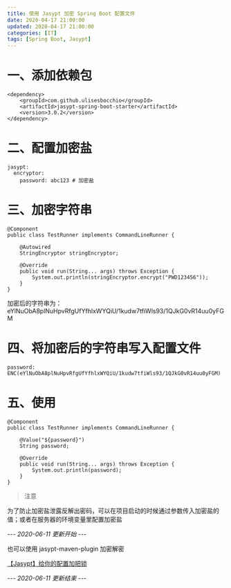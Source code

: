 ```yaml
---
title: 使用 Jasypt 加密 Spring Boot 配置文件
date: 2020-04-17 21:00:00
updated: 2020-04-17 21:00:00
categories: [IT]
tags: [Spring Boot, Jasypt]
---
```



# 一、添加依赖包

```
<dependency>
	<groupId>com.github.ulisesbocchio</groupId>
	<artifactId>jasypt-spring-boot-starter</artifactId>
	<version>3.0.2</version>
</dependency>
```

# 二、配置加密盐

```
jasypt:
  encryptor:
    password: abc123 # 加密盐
```

# 三、加密字符串

```
@Component
public class TestRunner implements CommandLineRunner {

    @Autowired
    StringEncryptor stringEncryptor;

    @Override
    public void run(String... args) throws Exception {
        System.out.println(stringEncryptor.encrypt("PWD123456"));
    }
}
```

加密后的字符串为：eYlNuObA8plNuHpvRfgUfYfhlxWYQiU/1kudw7tfiWls93/1QJkG0vR14uu0yFGM

# 四、将加密后的字符串写入配置文件

```
password: ENC(eYlNuObA8plNuHpvRfgUfYfhlxWYQiU/1kudw7tfiWls93/1QJkG0vR14uu0yFGM)
```

# 五、使用

```
@Component
public class TestRunner implements CommandLineRunner {

    @Value("${password}")
    String password;

    @Override
    public void run(String... args) throws Exception {
        System.out.println(password);
    }
}
```

> 注意

为了防止加密盐泄露反解出密码，可以在项目启动的时候通过参数传入加密盐的值；或者在服务器的环境变量里配置加密盐

*--- 2020-06-11 更新开始 ---*

也可以使用 jasypt-maven-plugin 加密解密

[【Jasypt】给你的配置加把锁](https://www.jianshu.com/p/efa8c063a915)

*--- 2020-06-11 更新结束 ---*